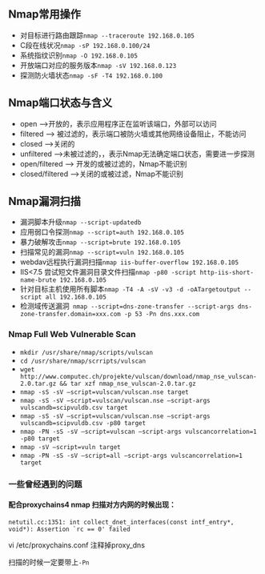 ## Nmap常用操作
- 对目标进行路由跟踪`nmap --traceroute 192.168.0.105`
- C段在线状况`nmap -sP 192.168.0.100/24`
- 系统指纹识别`nmap -O 192.168.0.105`
- 开放端口对应的服务版本`nmap -sV 192.168.0.123`
- 探测防火墙状态`nmap -sF -T4 192.168.0.100`

## Nmap端口状态与含义
- open -->开放的，表示应用程序正在监听该端口，外部可以访问
- filtered --> 被过滤的，表示端口被防火墙或其他网络设备阻止，不能访问
- closed -->关闭的
- unfiltered -->未被过滤的，，表示Nmap无法确定端口状态，需要进一步探测
- open/filtered --> 开发的或被过滤的，Nmap不能识别
- closed/filtered -->关闭的或被过滤，Nmap不能识别

## Nmap漏洞扫描
- 漏洞脚本升级`nmap --script-updatedb`
- 应用弱口令探测`nmap --script=auth 192.168.0.105`
- 暴力破解攻击`nmap --script=brute 192.168.0.105`
- 扫描常见的漏洞`nmap --script=vuln 192.168.0.105`
- webdav远程执行漏洞扫描`nmap iis-buffer-overflow 192.168.0.105`
- IIS<7.5 尝试短文件漏洞目录文件扫描`nmap -p80 -script http-iis-short-name-brute 192.168.0.105`
- 针对目标主机使用所有脚本`nmap -T4 -A -sV -v3 -d -oATargetoutput --script all 192.168.0.105`
- 检测域传送漏洞`
nmap --script=dns-zone-transfer --script-args dns-zone-transfer.domain=xxx.com -p 53 -Pn dns.xxx.com`
### Nmap Full Web Vulnerable Scan
- `mkdir /usr/share/nmap/scripts/vulscan`
- `cd /usr/share/nmap/scrripts/vulscan`
- `wget http://www.computec.ch/projekte/vulscan/download/nmap_nse_vulscan-2.0.tar.gz && tar xzf nmap_nse_vulscan-2.0.tar.gz`
- `nmap -sS -sV –script=vulscan/vulscan.nse target`
- `nmap -sS -sV –script=vulscan/vulscan.nse –script-args vulscandb=scipvuldb.csv target`
- `nmap -sS -sV –script=vulscan/vulscan.nse –script-args vulscandb=scipvuldb.csv -p80 target`
- `nmap -PN -sS -sV –script=vulscan –script-args vulscancorrelation=1 -p80 target`
- `nmap -sV –script=vuln target`
- `nmap -PN -sS -sV –script=all –script-args vulscancorrelation=1 target`

### 一些曾经遇到的问题
#### 配合proxychains4 nmap 扫描对方内网的时候出现：
```
netutil.cc:1351: int collect_dnet_interfaces(const intf_entry*, void*): Assertion `rc == 0' failed 
```
vi /etc/proxychains.conf 注释掉proxy_dns

扫描的时候一定要带上`-Pn`
